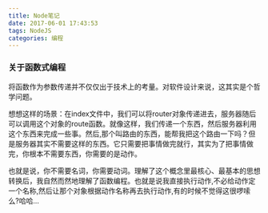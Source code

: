 ```yaml
---
title: Node笔记
date: 2017-06-01 17:43:53
tags: NodeJS
categories: 编程  
---
```

### 关于函数式编程
将函数作为参数传递并不仅仅出于技术上的考量。对软件设计来说，这其实是个哲学问题。

想想这样的场景：在index文件中，我们可以将router对象传递进去，服务器随后可以调用这个对象的route函数。就像这样，我们传递一个东西，然后服务器利用这个东西来完成一些事。然后,那个叫路由的东西，能帮我把这个路由一下吗？但是服务器其实不需要这样的东西。它只需要把事情做完就行，其实为了把事情做完，你根本不需要东西，你需要的是动作。

也就是说，你不需要名词，你需要动词。理解了这个概念里最核心、最基本的思想转换后，我自然而然地理解了函数编程。也就是说我直接执行动作,不必给动作定一个名称,然后让那个对象根据动作名称再去执行动作,有的时候不觉得这很啰嗦么?哈哈...
